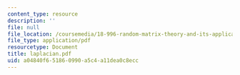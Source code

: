 ```yaml
---
content_type: resource
description: ''
file: null
file_location: /coursemedia/18-996-random-matrix-theory-and-its-applications-spring-2004/a04840f651860990a5c4a11dea0c8ecc_laplacian.pdf
file_type: application/pdf
resourcetype: Document
title: laplacian.pdf
uid: a04840f6-5186-0990-a5c4-a11dea0c8ecc
---
```

